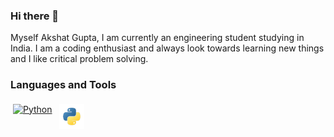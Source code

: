 ### Hi there 👋

Myself Akshat Gupta, I am currently an engineering student studying in India. I am a coding enthusiast and always look towards learning new things and I like critical problem solving.

<!--
**24Akshat/24Akshat** is a ✨ _special_ ✨ repository because its `README.md` (this file) appears on your GitHub profile.

Here are some ideas to get you started:

- 🔭 I’m currently working on ...
- 🌱 I’m currently learning ...
- 👯 I’m looking to collaborate on ...
- 🤔 I’m looking for help with ...
- 💬 Ask me about ...
- 📫 How to reach me: ...
- 😄 Pronouns: ...
- ⚡ Fun fact: ...
-->
              
### Languages and Tools
<a href="" target="_blank"><img src="https://raw.githubusercontent.com/isocpp/logos/master/cpp_logo.png" alt="Python" height="40" style="vertical-align:top; margin:4px"></a>
<a href="https://www.python.org" target="_blank"><img src="https://raw.githubusercontent.com/github/explore/80688e429a7d4ef2fca1e82350fe8e3517d3494d/topics/python/python.png" alt="Python" height="40" style="vertical-align:top; margin:4px"></a>

